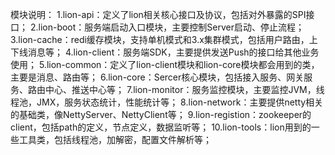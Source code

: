 模块说明：
1.lion-api：定义了lion相关核心接口及协议，包括对外暴露的SPI接口；
2.lion-boot：服务端启动入口模块，主要控制Server启动、停止流程；
3.lion-cache：redi缓存模块，支持单机模式和3.x集群模式，包括用户路由，上下线消息等；
4.lion-client：服务端SDK，主要提供发送Push的接口给其他业务使用；
5.lion-common：定义了lion-client模块和lion-core模块都会用到的类，主要是消息、路由等；
6.lion-core：Sercer核心模块，包括接入服务、网关服务、路由中心、推送中心等；
7.lion-monitor：服务监控模块，主要监控JVM，线程池，JMX，服务状态统计，性能统计等；
8.lion-network：主要提供netty相关的基础类，像NettyServer、NettyClient等；
9.lion-registion：zookeeper的client，包括path的定义，节点定义，数据监听等；
10.lion-tools：lion用到的一些工具类，包括线程池，加解密，配置文件解析等；

